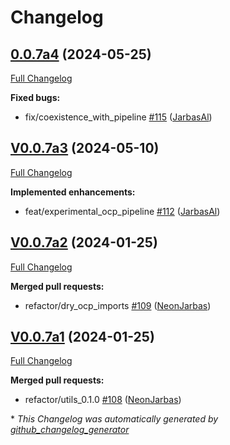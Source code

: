 # Changelog

## [0.0.7a4](https://github.com/OpenVoiceOS/ovos-ocp-audio-plugin/tree/0.0.7a4) (2024-05-25)

[Full Changelog](https://github.com/OpenVoiceOS/ovos-ocp-audio-plugin/compare/V0.0.7a3...0.0.7a4)

**Fixed bugs:**

- fix/coexistence\_with\_pipeline [\#115](https://github.com/OpenVoiceOS/ovos-ocp-audio-plugin/pull/115) ([JarbasAl](https://github.com/JarbasAl))

## [V0.0.7a3](https://github.com/OpenVoiceOS/ovos-ocp-audio-plugin/tree/V0.0.7a3) (2024-05-10)

[Full Changelog](https://github.com/OpenVoiceOS/ovos-ocp-audio-plugin/compare/V0.0.7a2...V0.0.7a3)

**Implemented enhancements:**

- feat/experimental\_ocp\_pipeline [\#112](https://github.com/OpenVoiceOS/ovos-ocp-audio-plugin/pull/112) ([JarbasAl](https://github.com/JarbasAl))

## [V0.0.7a2](https://github.com/OpenVoiceOS/ovos-ocp-audio-plugin/tree/V0.0.7a2) (2024-01-25)

[Full Changelog](https://github.com/OpenVoiceOS/ovos-ocp-audio-plugin/compare/V0.0.7a1...V0.0.7a2)

**Merged pull requests:**

- refactor/dry\_ocp\_imports [\#109](https://github.com/OpenVoiceOS/ovos-ocp-audio-plugin/pull/109) ([NeonJarbas](https://github.com/NeonJarbas))

## [V0.0.7a1](https://github.com/OpenVoiceOS/ovos-ocp-audio-plugin/tree/V0.0.7a1) (2024-01-25)

[Full Changelog](https://github.com/OpenVoiceOS/ovos-ocp-audio-plugin/compare/V0.0.6...V0.0.7a1)

**Merged pull requests:**

- refactor/utils\_0.1.0 [\#108](https://github.com/OpenVoiceOS/ovos-ocp-audio-plugin/pull/108) ([NeonJarbas](https://github.com/NeonJarbas))



\* *This Changelog was automatically generated by [github_changelog_generator](https://github.com/github-changelog-generator/github-changelog-generator)*
